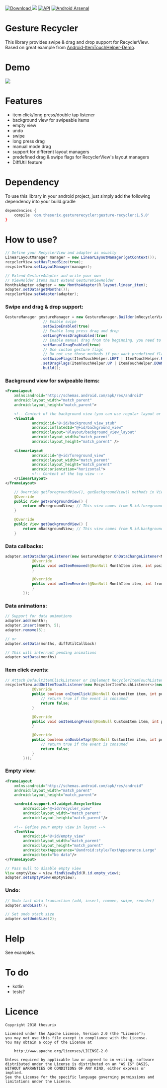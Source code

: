 [ ![Download](https://api.bintray.com/packages/thesurix/maven/gesture-recycler/images/download.svg) ](https://bintray.com/thesurix/maven/gesture-recycler/_latestVersion)
<a href="https://opensource.org/licenses/Apache-2.0" target="_blank"><img src="https://img.shields.io/badge/License-Apache_v2.0-blue.svg?style=flat"/></a> 
[![API](https://img.shields.io/badge/API-15%2B-brightgreen.svg?style=flat)](https://android-arsenal.com/api?level=15)
[![Android Arsenal](https://img.shields.io/badge/Android%20Arsenal-gesture--recycler-green.svg?style=true)](https://android-arsenal.com/details/1/3317)

# Gesture Recycler
This library provides swipe & drag and drop support for RecyclerView. Based on great example from [Android-ItemTouchHelper-Demo](https://github.com/iPaulPro/Android-ItemTouchHelper-Demo).

# Demo
![](https://media.giphy.com/media/l3dj2EhnAGk5ZwiTS/giphy.gif)

# Features
* item click/long press/double tap listener
* background view for swipeable items
* empty view
* undo
* swipe 
* long press drag
* manual mode drag
* support for different layout managers
* predefined drag & swipe flags for RecyclerView's layout managers
* DiffUtil feature

# Dependency

To use this library in your android project, just simply add the following dependency into your build.gradle

```sh
dependencies {
    compile 'com.thesurix.gesturerecycler:gesture-recycler:1.5.0'
}
```

# How to use?

```java
// Define your RecyclerView and adapter as usually
LinearLayoutManager manager = new LinearLayoutManager(getContext());
recyclerView.setHasFixedSize(true);
recyclerView.setLayoutManager(manager);

// Extend GestureAdapter and write your own
// ViewHolder items must extend GestureViewHolder
MonthsAdapter adapter = new MonthsAdapter(R.layout.linear_item);
adapter.setData(getMonths());
recyclerView.setAdapter(adapter);
```
### Swipe and drag & drop support:
```java
GestureManager gestureManager = new GestureManager.Builder(mRecyclerView)
                 // Enable swipe
                .setSwipeEnabled(true)
                 // Enable long press drag and drop 
                .setLongPressDragEnabled(true)
                 // Enable manual drag from the beginning, you need to provide View inside your GestureViewHolder
                .setManualDragEnabled(true)
                 // Use custom gesture flags
                 // Do not use those methods if you want predefined flags for RecyclerView layout manager 
                .setSwipeFlags(ItemTouchHelper.LEFT | ItemTouchHelper.RIGHT)
                .setDragFlags(ItemTouchHelper.UP | ItemTouchHelper.DOWN)
                .build();
```
### Background view for swipeable items:
```xml
<FrameLayout
    xmlns:android="http://schemas.android.com/apk/res/android"
    android:layout_width="match_parent"
    android:layout_height="match_parent">

    <!-- Content of the background view (you can use regular layout or ViewStub for better performance)-->
    <ViewStub
            android:id="@+id/background_view_stub"
            android:inflatedId="@+id/background_view"
            android:layout="@layout/background_view_layout"
            android:layout_width="match_parent"
            android:layout_height="match_parent" />
    
    <LinearLayout
            android:id="@+id/foreground_view"
            android:layout_width="match_parent"
            android:layout_height="match_parent"
            android:orientation="horizontal">
            <!-- Content of the top view -->
    </LinearLayout>
</FrameLayout>
```
```java
    // Override getForegroundView(), getBackgroundView() methods in ViewHolder to provide top and bottom view
    @Override
    public View getForegroundView() {
        return mForegroundView; // This view comes from R.id.foreground_view
    }

    @Override
    public View getBackgroundView() {
        return mBackgroundView; // This view comes from R.id.background_view_stub
    }
```
### Data callbacks:
```java
adapter.setDataChangeListener(new GestureAdapter.OnDataChangeListener<MonthItem>() {
            @Override
            public void onItemRemoved(@NonNull MonthItem item, int position) {
            }

            @Override
            public void onItemReorder(@NonNull MonthItem item, int fromPos, int toPos) {
            }
        });
```
### Data animations:
```java
// Support for data animations
adapter.add(month);
adapter.insert(month, 5);
adapter.remove(5);

// or
adapter.setData(months, diffUtilCallback)

// This will interrupt pending animations
adapter.setData(months)

```
### Item click events:

```java
// Attach DefaultItemClickListener or implement RecyclerItemTouchListener.ItemClickListener
recyclerView.addOnItemTouchListener(new RecyclerItemTouchListener<>(new DefaultItemClickListener<CustomItem>() {
            @Override
            public boolean onItemClick(@NonNull CustomItem item, int position) {
                // return true if the event is consumed
                return false;
            }

            @Override
            public void onItemLongPress(@NonNull CustomItem item, int position) {
            }

            @Override
            public boolean onDoubleTap(@NonNull CustomItem item, int position) {
                // return true if the event is consumed
                return false;
            }
        }));
```
### Empty view:
```xml
<FrameLayout
    xmlns:android="http://schemas.android.com/apk/res/android"
    android:layout_width="match_parent"
    android:layout_height="match_parent">

    <android.support.v7.widget.RecyclerView
        android:id="@+id/recycler_view"
        android:layout_width="match_parent"
        android:layout_height="match_parent"/>
    
    <!-- Define your empty view in layout -->
    <TextView
        android:id="@+id/empty_view"
        android:layout_width="match_parent"
        android:layout_height="match_parent"
        android:textAppearance="@android:style/TextAppearance.Large"
        android:text="No data"/>
</FrameLayout>
```
```java
// Pass null to disable empty view
View emptyView = view.findViewById(R.id.empty_view);
adapter.setEmptyView(emptyView);
```
### Undo:
```java
// Undo last data transaction (add, insert, remove, swipe, reorder)
adapter.undoLast();

// Set undo stack size
adapter.setUndoSize(2);
```

# Help
See examples.

# To do
* kotlin
* tests?

# Licence

```
Copyright 2018 thesurix

Licensed under the Apache License, Version 2.0 (the "License");
you may not use this file except in compliance with the License.
You may obtain a copy of the License at

    http://www.apache.org/licenses/LICENSE-2.0

Unless required by applicable law or agreed to in writing, software
distributed under the License is distributed on an "AS IS" BASIS,
WITHOUT WARRANTIES OR CONDITIONS OF ANY KIND, either express or implied.
See the License for the specific language governing permissions and
limitations under the License.
```

